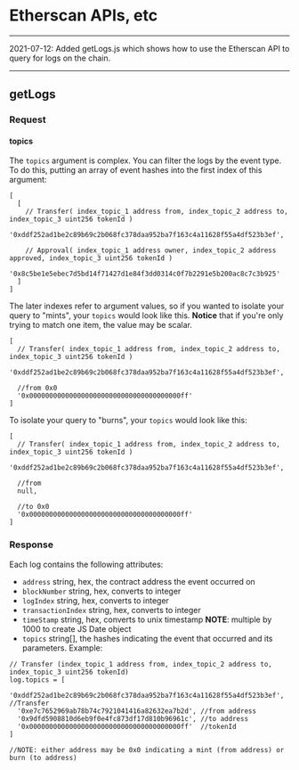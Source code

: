
# Etherscan APIs, etc

---
2021-07-12: Added getLogs.js which shows how to use the Etherscan API to query for logs on the chain.

---
## getLogs

### Request

#### topics
The `topics` argument is complex.  You can filter the logs by the event type.  To do this, putting an array of event hashes into the first index of this argument:
```
[
  [
    // Transfer( index_topic_1 address from, index_topic_2 address to, index_topic_3 uint256 tokenId )
    '0xddf252ad1be2c89b69c2b068fc378daa952ba7f163c4a11628f55a4df523b3ef',

    // Approval( index_topic_1 address owner, index_topic_2 address approved, index_topic_3 uint256 tokenId )
    '0x8c5be1e5ebec7d5bd14f71427d1e84f3dd0314c0f7b2291e5b200ac8c7c3b925'
  ]
]
```

The later indexes refer to argument values, so if you wanted to isolate your query to "mints", your `topics` would look like this.  **Notice** that if you're only trying to match one item, the value may be scalar.
```
[
  // Transfer( index_topic_1 address from, index_topic_2 address to, index_topic_3 uint256 tokenId )
  '0xddf252ad1be2c89b69c2b068fc378daa952ba7f163c4a11628f55a4df523b3ef',

  //from 0x0
  '0x00000000000000000000000000000000000000ff'
]
```

To isolate your query to "burns", your `topics` would look like this:
```
[
  // Transfer( index_topic_1 address from, index_topic_2 address to, index_topic_3 uint256 tokenId )
  '0xddf252ad1be2c89b69c2b068fc378daa952ba7f163c4a11628f55a4df523b3ef',

  //from
  null,

  //to 0x0
  '0x00000000000000000000000000000000000000ff'
]
```


### Response
Each log contains the following attributes:
 - `address` string, hex, the contract address the event occurred on
 - `blockNumber` string, hex, converts to integer
 - `logIndex` string, hex, converts to integer
 - `transactionIndex` string, hex, converts to integer
 - `timeStamp` string, hex, converts to unix timestamp
 **NOTE**: multiple by 1000 to create JS Date object
 - `topics` string[], the hashes indicating the event that occurred and its parameters.  Example:
 ```
 // Transfer (index_topic_1 address from, index_topic_2 address to, index_topic_3 uint256 tokenId)
 log.topics = [
   '0xddf252ad1be2c89b69c2b068fc378daa952ba7f163c4a11628f55a4df523b3ef', //Transfer
   '0xe7c7652969ab78b74c7921041416a82632ea7b2d', //from address
   '0x9dfd5908810d6eb9f0e4fc873df17d810b96961c', //to address
   '0x00000000000000000000000000000000000000ff'  //tokenId
 ]

 //NOTE: either address may be 0x0 indicating a mint (from address) or burn (to address)
 ```
